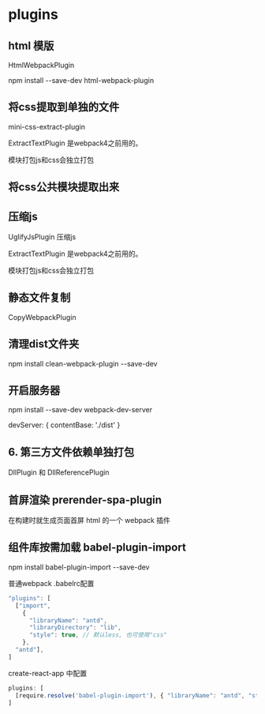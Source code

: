 # plugins

## html 模版

  HtmlWebpackPlugin

  npm install --save-dev html-webpack-plugin

## 将css提取到单独的文件

  mini-css-extract-plugin

  ExtractTextPlugin 是webpack4之前用的。

  模块打包js和css会独立打包

## 将css公共模块提取出来

## 压缩js

  UglifyJsPlugin 压缩js

  ExtractTextPlugin 是webpack4之前用的。

  模块打包js和css会独立打包

## 静态文件复制

  CopyWebpackPlugin

## 清理dist文件夹

  npm install clean-webpack-plugin --save-dev

## 开启服务器

  npm install --save-dev webpack-dev-server

  devServer: {
  	contentBase: './dist'
  }

## 6. 第三方文件依赖单独打包

  DllPlugin 和 DllReferencePlugin

## 首屏渲染 prerender-spa-plugin

  在构建时就生成页面首屏 html 的一个 webpack 插件

## 组件库按需加载 babel-plugin-import

npm install babel-plugin-import --save-dev

普通webpack .babelrc配置

```js
"plugins": [
  ["import",
    {
      "libraryName": "antd",
      "libraryDirectory": "lib",
      "style": true, // 默认less, 也可使用"css"
    },
  "antd"],
]
```

create-react-app 中配置

```javascript
plugins: [
  [require.resolve('babel-plugin-import'), { "libraryName": "antd", "style": "css"}],
]
```
